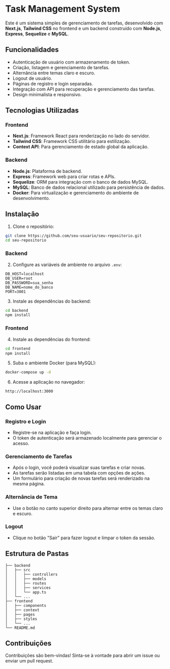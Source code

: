 
# Task Management System

Este é um sistema simples de gerenciamento de tarefas, desenvolvido com **Next.js**, **Tailwind CSS** no frontend e um backend construído com **Node.js**, **Express**, **Sequelize** e **MySQL**.

## Funcionalidades

- Autenticação de usuário com armazenamento de token.
- Criação, listagem e gerenciamento de tarefas.
- Alternância entre temas claro e escuro.
- Logout de usuário.
- Páginas de registro e login separadas.
- Integração com API para recuperação e gerenciamento das tarefas.
- Design minimalista e responsivo.

## Tecnologias Utilizadas

### Frontend

- **Next.js**: Framework React para renderização no lado do servidor.
- **Tailwind CSS**: Framework CSS utilitário para estilização.
- **Context API**: Para gerenciamento de estado global da aplicação.

### Backend

- **Node.js**: Plataforma de backend.
- **Express**: Framework web para criar rotas e APIs.
- **Sequelize**: ORM para integração com o banco de dados MySQL.
- **MySQL**: Banco de dados relacional utilizado para persistência de dados.
- **Docker**: Para virtualização e gerenciamento do ambiente de desenvolvimento.

## Instalação

1. Clone o repositório:

```bash
git clone https://github.com/seu-usuario/seu-repositorio.git
cd seu-repositorio
```

### Backend

2. Configure as variáveis de ambiente no arquivo `.env`:

```
DB_HOST=localhost
DB_USER=root
DB_PASSWORD=sua_senha
DB_NAME=nome_do_banco
PORT=3001
```

3. Instale as dependências do backend:

```bash
cd backend
npm install
```

### Frontend

4. Instale as dependências do frontend:

```bash
cd frontend
npm install
```

5. Suba o ambiente Docker (para MySQL):

```bash
docker-compose up -d
```


6. Acesse a aplicação no navegador:

```
http://localhost:3000
```

## Como Usar

### Registro e Login

- Registre-se na aplicação e faça login.
- O token de autenticação será armazenado localmente para gerenciar o acesso.

### Gerenciamento de Tarefas

- Após o login, você poderá visualizar suas tarefas e criar novas.
- As tarefas serão listadas em uma tabela com opções de ações.
- Um formulário para criação de novas tarefas será renderizado na mesma página.

### Alternância de Tema

- Use o botão no canto superior direito para alternar entre os temas claro e escuro.

### Logout

- Clique no botão "Sair" para fazer logout e limpar o token da sessão.

## Estrutura de Pastas

```
├── backend
│   ├── src
│   │   ├── controllers
│   │   ├── models
│   │   ├── routes
│   │   ├── services
│   │   └── app.ts
│   └── ...
├── frontend
│   ├── components
│   ├── context
│   ├── pages
│   ├── styles
│   └── ...
└── README.md
```

## Contribuições

Contribuições são bem-vindas! Sinta-se à vontade para abrir um issue ou enviar um pull request.
